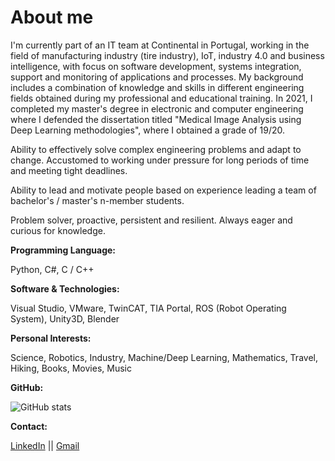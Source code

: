 # About me

I'm currently part of an IT team at Continental in Portugal, working in the field of manufacturing industry (tire industry), IoT, industry 4.0 and business intelligence, with focus on software development, systems integration, support and monitoring of applications and processes. My background includes a combination of knowledge and skills in different engineering fields obtained during my professional and educational training. In 2021, I completed my master's degree in electronic and computer engineering where I defended the dissertation titled "Medical Image Analysis using Deep Learning methodologies", where I obtained a grade of 19/20.

Ability to effectively solve complex engineering problems and adapt to change. Accustomed to working under pressure for long periods of time and meeting tight deadlines.

Ability to lead and motivate people based on experience leading a team of bachelor's / master's n-member students.

Problem solver, proactive, persistent and resilient. Always eager and curious for knowledge.

**Programming Language:**

Python, C#, C / C++

**Software & Technologies:**

Visual Studio, VMware, TwinCAT, TIA Portal, ROS (Robot Operating System), Unity3D, Blender

**Personal Interests:**

Science, Robotics, Industry, Machine/Deep Learning, Mathematics, Travel, Hiking, Books, Movies, Music

**GitHub:**

![GitHub stats](https://github-readme-stats.vercel.app/api?username=simaoppcastro&include_all_commits=true)

**Contact:**

[LinkedIn](https://www.linkedin.com/in/simaoppcastro/) || [Gmail](mailto:simaoppcastro@gmail.com)


